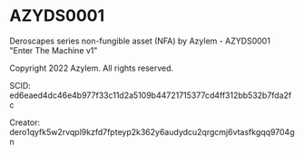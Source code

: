 # AZYDS0001
Deroscapes series non-fungible asset (NFA) by Azylem - AZYDS0001 "Enter The Machine v1"

Copyright 2022 Azylem. All rights reserved.

SCID: ed6eaed4dc46e4b977f33c11d2a5109b44721715377cd4ff312bb532b7fda2fc

Creator: dero1qyfk5w2rvqpl9kzfd7fpteyp2k362y6audydcu2qrgcmj6vtasfkgqq9704gn
